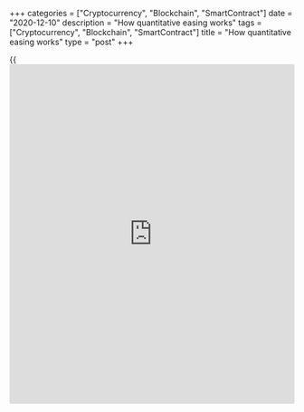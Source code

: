 +++
categories = ["Cryptocurrency", "Blockchain", "SmartContract"]
date = "2020-12-10"
description = "How quantitative easing works"
tags = ["Cryptocurrency", "Blockchain", "SmartContract"]
title = "How quantitative easing works"
type = "post"
+++

{{<iframe id="large-banner" src="https://www.bounty.group/#slide=4.0" width="100%" height="600" scrolling="no" style="border: 0px solid rgb(216, 221, 230); border-radius: 3px;">}}

##  Three misconceptions about quantitative easing

**First, the Bank is not printing bank notes to buy government bonds.**

To pay for the bonds, we issue a unique type of liability to match up
with the new assets (i.e., the bonds) on our [balance sheet][1]. These
are called settlement balances, and we pay interest on them, just like
commercial banks pay interest on deposits at their institutions. So, QE
expands our balance sheet but not the amount of cash in circulation.

**Second, QE doesn’t mean that we are financing government spending and
debt at no cost. **

With QE, we are simply lowering the cost of borrowing for the
government—just as we are for households and businesses. The government
will have to repay the bonds that we buy through our QE program when
they are due.

**Third, using QE doesn’t risk sparking high inflation.**

A key reason we are using QE is that we currently face the opposite
problem—low inflation.

Once inflation is back at our 2 percent target, we have the tools we
need to keep it in check. And Canadians expect that inflation will stay
around 2 percent, which also helps to keep it on target. Most important,
the way we approach our QE program—including when and how we scale it
back—will always be tied to the outlook for inflation.

   1. www.bankofcanada.ca/2019/08/bank-canada-balance-sheet/

  *[QE]: quantitative easing
  *[ QE]: quantitative easing
